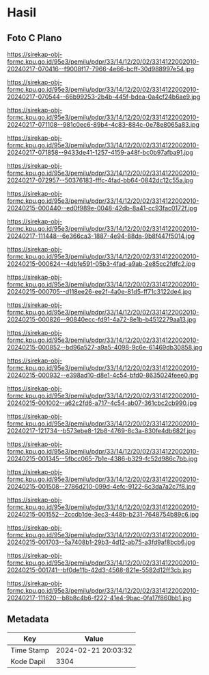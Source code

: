 # Hasil

## Foto C Plano

https://sirekap-obj-formc.kpu.go.id/95e3/pemilu/pdpr/33/14/12/20/02/3314122002010-20240217-070416--f9008f17-7966-4e66-bcff-30d988997e54.jpg

https://sirekap-obj-formc.kpu.go.id/95e3/pemilu/pdpr/33/14/12/20/02/3314122002010-20240217-070544--66b99253-2b4b-445f-bdea-0a4cf24b6ae9.jpg

https://sirekap-obj-formc.kpu.go.id/95e3/pemilu/pdpr/33/14/12/20/02/3314122002010-20240217-071108--981c0ec6-89b4-4c83-884c-0e78e8065a83.jpg

https://sirekap-obj-formc.kpu.go.id/95e3/pemilu/pdpr/33/14/12/20/02/3314122002010-20240217-071858--9433de41-1257-4159-a48f-bc0b97afba91.jpg

https://sirekap-obj-formc.kpu.go.id/95e3/pemilu/pdpr/33/14/12/20/02/3314122002010-20240217-072957--50376183-fffc-4fad-bb64-0842dc12c55a.jpg

https://sirekap-obj-formc.kpu.go.id/95e3/pemilu/pdpr/33/14/12/20/02/3314122002010-20240215-000440--ed0f989e-0048-42db-8a41-cc93fac0172f.jpg

https://sirekap-obj-formc.kpu.go.id/95e3/pemilu/pdpr/33/14/12/20/02/3314122002010-20240217-111448--6e366ca3-1887-4e94-88da-9b8f447f5014.jpg

https://sirekap-obj-formc.kpu.go.id/95e3/pemilu/pdpr/33/14/12/20/02/3314122002010-20240215-000624--4dbfe591-05b3-4fad-a9ab-2e85cc2fdfc2.jpg

https://sirekap-obj-formc.kpu.go.id/95e3/pemilu/pdpr/33/14/12/20/02/3314122002010-20240215-000705--d118ee26-ee2f-4a0e-81d5-ff71c3122de4.jpg

https://sirekap-obj-formc.kpu.go.id/95e3/pemilu/pdpr/33/14/12/20/02/3314122002010-20240215-000826--90840ecc-fd91-4a72-8e1b-b4512279aa13.jpg

https://sirekap-obj-formc.kpu.go.id/95e3/pemilu/pdpr/33/14/12/20/02/3314122002010-20240215-000852--bd96a527-a9a5-4098-9c6e-61469db30858.jpg

https://sirekap-obj-formc.kpu.go.id/95e3/pemilu/pdpr/33/14/12/20/02/3314122002010-20240215-000932--e398ad10-d8e1-4c54-bfd0-8635024feee0.jpg

https://sirekap-obj-formc.kpu.go.id/95e3/pemilu/pdpr/33/14/12/20/02/3314122002010-20240215-001002--a62c2fd6-a717-4c54-ab07-361cbc2cb990.jpg

https://sirekap-obj-formc.kpu.go.id/95e3/pemilu/pdpr/33/14/12/20/02/3314122002010-20240217-121734--b573ebe8-12b8-4769-8c3a-830fe4db682f.jpg

https://sirekap-obj-formc.kpu.go.id/95e3/pemilu/pdpr/33/14/12/20/02/3314122002010-20240215-001345--5fbcc065-7b1e-4386-b329-fc52d986c7bb.jpg

https://sirekap-obj-formc.kpu.go.id/95e3/pemilu/pdpr/33/14/12/20/02/3314122002010-20240215-001508--2786d210-099d-4efc-9122-6c3da7a2c7f8.jpg

https://sirekap-obj-formc.kpu.go.id/95e3/pemilu/pdpr/33/14/12/20/02/3314122002010-20240215-001552--2ccdb1de-3ec3-448b-b231-7648754b89c6.jpg

https://sirekap-obj-formc.kpu.go.id/95e3/pemilu/pdpr/33/14/12/20/02/3314122002010-20240215-001703--5a7408b1-29b3-4d12-ab75-a3fd9af8bcb6.jpg

https://sirekap-obj-formc.kpu.go.id/95e3/pemilu/pdpr/33/14/12/20/02/3314122002010-20240215-001741--bf0de11b-42d3-4568-821e-5582d12ff3cb.jpg

https://sirekap-obj-formc.kpu.go.id/95e3/pemilu/pdpr/33/14/12/20/02/3314122002010-20240217-111620--b8b8c4b6-f222-41e4-9bac-0fa17f860bb1.jpg


## Metadata

| Key        | Value               |
| ---------- | ------------------- |
| Time Stamp | 2024-02-21 20:03:32 |
| Kode Dapil | 3304                |



